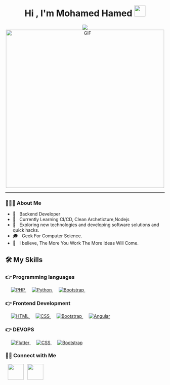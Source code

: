 # <h1 align="center">Hi , I'm Mohamed Hamed <img src="https://media.giphy.com/media/hvRJCLFzcasrR4ia7z/giphy.gif" width="35"></h1>
<p align="center">
  <a href="https://github.com/DenverCoder1/readme-typing-svg"><img src="https://readme-typing-svg.herokuapp.com?lines=Software+Mobile+Developer;DS%20|%20AI%20|%20ML%20Enthusiast;A%20Science%20Geek;Always%20learning%20new%20things&center=true&width=500&height=50"></a>
<img align="center" alt="GIF" src="https://i.pinimg.com/originals/a5/35/60/a53560c8088900e266880f779dacced7.gif" width="500"/>

</p>
<hr/>


<h3> 👨🏻‍💻 About Me </h3>

- 💼 &nbsp; Backend Developer
- 🔭 &nbsp; Currently Learning  CI/CD, Clean Archeticture,Nodejs
- 🤔 &nbsp; Exploring new technologies and developing software solutions and quick hacks.
- 🎓 &nbsp; Geek For Computer Science.
- :thought_balloon: &nbsp; I believe, The More You Work The More Ideas Will Come. 



## 🛠️ My Skills

### 👉 Programming languages

<p align="left">  
   &emsp; 
  <a href="https://www.php.net/" target="_blank"> 
   <img alt="PHP" src="https://img.shields.io/badge/PHP-777BB4?style=for-the-badge&logo=php&logoColor=white">
  </a>   
  &emsp;
  <a href="https://www.python.org/" target="_blank">
    <img alt="Python" src="https://img.shields.io/badge/Python-3776AB?style=for-the-badge&logo=python&logoColor=white">
  </a> 
   &emsp;
  <a href="https://www.javascript.com/" target="_blank"> 
    <img alt="Bootstrap" src="https://img.shields.io/badge/JavaScript-F7DF1E?style=for-the-badge&logo=javascript&logoColor=black"/>
  </a>
   &emsp;
 



  
</p>

### 👉 Frontend Development
<p align="left"> 
  &emsp; 
  <a href="https://www.w3.org/html/" target="_blank"> 
   <img alt="HTML" src="https://img.shields.io/badge/HTML-239120?style=for-the-badge&logo=html5&logoColor=white">
  </a>   
  &emsp;
  <a href="https://www.w3schools.com/css/" target="_blank">
    <img alt="CSS" src="https://img.shields.io/badge/CSS-239120?&style=for-the-badge&logo=css3&logoColor=white">
  </a> 
   &emsp;
  <a href="https://getbootstrap.com" target="_blank"> 
    <img alt="Bootstrap" src="https://img.shields.io/badge/Bootstrap-563D7C?style=for-the-badge&logo=bootstrap&logoColor=white"/>
  </a>
 &emsp;
  <a href="https://angular.io/" target="_blank"> 
    <img alt="Angular" src="https://img.shields.io/badge/Vue.js-35495E?style=for-the-badge&logo=vue.js&logoColor=4FC08D"/>
  </a>
</p>


### 👉 DEVOPS 

<p align="left"> 
  &emsp; 
  <a href="https://www.docker.com/" target="_blank"> 
   <img alt="Flutter" src="https://img.shields.io/badge/Docker-2CA5E0?style=for-the-badge&logo=docker&logoColor=white">
  </a>   
  &emsp;
  <a href="https://www.ansible.com/" target="_blank">
    <img alt="CSS" src="https://img.shields.io/badge/Ansible-000000?style=for-the-badge&logo=ansible&logoColor=white">
  </a> 
   &emsp;
  <a href="https://www.jenkins.io/" target="_blank"> 
    <img alt="Bootstrap" src="https://img.shields.io/badge/Jenkins-D24939?style=for-the-badge&logo=Jenkins&logoColor=white"/>
  </a>
  </p>
  


<h3> 🤝🏻 Connect with Me </h3>
  
&nbsp; <a href="https://www.linkedin.com/in/mohamed-hamed-601a43218/" target="_blank" rel="noopener noreferrer"><img src="https://img.icons8.com/plasticine/100/000000/linkedin.png" width="50" /></a>
&nbsp; <a href="mh.ibrahimhamed@gmail.com" target="_blank" rel="noopener noreferrer"><img src="https://img.icons8.com/plasticine/100/000000/gmail.png"  width="50" /></a>
</p>
